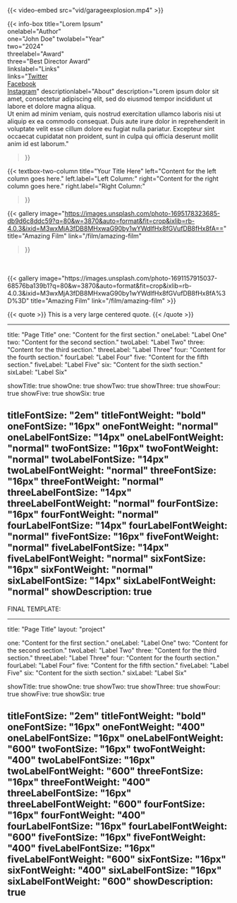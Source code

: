 
{{< video-embed src="vid/garageexplosion.mp4" >}}


{{< info-box
  title="Lorem Ipsum"    
  onelabel="Author"                     
  one="John Doe"
  twolabel="Year"         
  two="2024"     
  threelabel="Award"       
  three="Best Director Award"         
  linkslabel="Links"       
  links="[Twitter](https://twitter.com/example)<br>[Facebook](https://facebook.com/example)<br> [Instagram](https://instagram.com/example)" 
  descriptionlabel="About"
  description="Lorem ipsum dolor sit amet, consectetur adipiscing elit, sed do eiusmod tempor incididunt ut labore et dolore magna aliqua. <br> Ut enim ad minim veniam, quis nostrud exercitation ullamco laboris nisi ut aliquip ex ea commodo consequat. Duis aute irure dolor in reprehenderit in voluptate velit esse cillum dolore eu fugiat nulla pariatur. Excepteur sint occaecat cupidatat non proident, sunt in culpa qui officia deserunt mollit anim id est laborum." 
>}}

{{< textbox-two-column 
  title="Your Title Here"
  left="Content for the left column goes here."
  left.label="Left Column:"
  right="Content for the right column goes here."
  right.label="Right Column:" 
>}}

{{< gallery
  image="https://images.unsplash.com/photo-1695178323685-db9d6c8ddc59?q=80&w=3870&auto=format&fit=crop&ixlib=rb-4.0.3&ixid=M3wxMjA3fDB8MHxwaG90by1wYWdlfHx8fGVufDB8fHx8fA=="
  title="Amazing Film"
  link="/film/amazing-film"
>}}
<br>
<br>
{{< gallery
  image="https://images.unsplash.com/photo-1691157915037-68576ba139b1?q=80&w=3870&auto=format&fit=crop&ixlib=rb-4.0.3&ixid=M3wxMjA3fDB8MHxwaG90by1wYWdlfHx8fGVufDB8fHx8fA%3D%3D"
  title="Amazing Film"
  link="/film/amazing-film"
>}}

{{< quote >}}
This is a very large centered quote.
{{< /quote >}}



<!--
## Info Box Shortcode Explanation

The `infobox` shortcode is used to create a styled information box with various sections. Here's a breakdown of each parameter:

- `title="Lorem Ipsum"`
  - **Title for the info box**: This is the main heading of the info box, which appears prominently at the top.

- `onelabel="Author"`
  - **Label for the first piece of information**: This text appears as a label or category for the information provided in the `one` field.

- `one="John Doe"`
  - **First piece of information**: This is the content displayed under the `onelabel`. It provides specific details related to the label.

- `twolabel="Year"`
  - **Label for the second piece of information**: This text appears as a label or category for the information provided in the `two` field.

- `two="2024"`
  - **Second piece of information**: This is the content displayed under the `twolabel`. It provides specific details related to the label.

- `threelabel="Award"`
  - **Label for the third piece of information**: This text appears as a label or category for the information provided in the `three` field.

- `three="Best Director Award"`
  - **Third piece of information**: This is the content displayed under the `threelabel`. It provides specific details related to the label.

- `linkslabel="links"`
  - **Label for the social links section**: This text appears as a label for the social media links provided in the `links` field.

- `links="[Twitter](https://twitter.com/example) | [Facebook](https://facebook.com/example) | [Instagram](https://instagram.com/example)"`
  - **Social media links formatted in markdown**: These are clickable links formatted using markdown syntax. They are displayed under the `linkslabel`.

- `description="This is the description text."`
  - **Description for the info box**: This text appears at the bottom of the info box, providing additional context or information.

Each element can be customized to fit the specific needs of the info box, allowing for flexible and dynamic content presentation.
-->

---
title: "Page Title"
one: "Content for the first section."
oneLabel: "Label One"
two: "Content for the second section."
twoLabel: "Label Two"
three: "Content for the third section."
threeLabel: "Label Three"
four: "Content for the fourth section."
fourLabel: "Label Four"
five: "Content for the fifth section."
fiveLabel: "Label Five"
six: "Content for the sixth section."
sixLabel: "Label Six"

showTitle: true
showOne: true
showTwo: true
showThree: true
showFour: true
showFive: true
showSix: true

titleFontSize: "2em"
titleFontWeight: "bold"
oneFontSize: "16px"
oneFontWeight: "normal"
oneLabelFontSize: "14px"
oneLabelFontWeight: "normal"
twoFontSize: "16px"
twoFontWeight: "normal"
twoLabelFontSize: "14px"
twoLabelFontWeight: "normal"
threeFontSize: "16px"
threeFontWeight: "normal"
threeLabelFontSize: "14px"
threeLabelFontWeight: "normal"
fourFontSize: "16px"
fourFontWeight: "normal"
fourLabelFontSize: "14px"
fourLabelFontWeight: "normal"
fiveFontSize: "16px"
fiveFontWeight: "normal"
fiveLabelFontSize: "14px"
fiveLabelFontWeight: "normal"
sixFontSize: "16px"
sixFontWeight: "normal"
sixLabelFontSize: "14px"
sixLabelFontWeight: "normal"
showDescription: true
---

FINAL TEMPLATE:

---
title: "Page Title"
layout: "project"

one: "Content for the first section."
oneLabel: "Label One"
two: "Content for the second section."
twoLabel: "Label Two"
three: "Content for the third section."
threeLabel: "Label Three"
four: "Content for the fourth section."
fourLabel: "Label Four"
five: "Content for the fifth section."
fiveLabel: "Label Five"
six: "Content for the sixth section."
sixLabel: "Label Six"

showTitle: true
showOne: true
showTwo: true
showThree: true
showFour: true
showFive: true
showSix: true

titleFontSize: "2em"
titleFontWeight: "bold"
oneFontSize: "16px"
oneFontWeight: "400"
oneLabelFontSize: "16px"
oneLabelFontWeight: "600"
twoFontSize: "16px"
twoFontWeight: "400"
twoLabelFontSize: "16px"
twoLabelFontWeight: "600"
threeFontSize: "16px"
threeFontWeight: "400"
threeLabelFontSize: "16px"
threeLabelFontWeight: "600"
fourFontSize: "16px"
fourFontWeight: "400"
fourLabelFontSize: "16px"
fourLabelFontWeight: "600"
fiveFontSize: "16px"
fiveFontWeight: "400"
fiveLabelFontSize: "16px"
fiveLabelFontWeight: "600"
sixFontSize: "16px"
sixFontWeight: "400"
sixLabelFontSize: "16px"
sixLabelFontWeight: "600"
showDescription: true
---